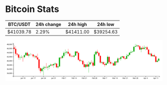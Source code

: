 # Bitcoin Stats

BTC/USDT|24h change|24h high|24h low|
|---|---|---|---|
|$41039.78|2.29%|$41411.00|$39254.63|

<img src="./chart.svg">
